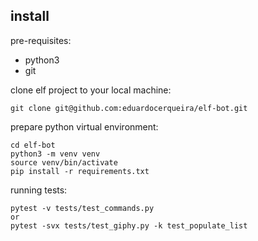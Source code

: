 ## install

pre-requisites:
* python3
* git

clone elf project to your local machine:

```
git clone git@github.com:eduardocerqueira/elf-bot.git
```

prepare python virtual environment:

```
cd elf-bot
python3 -m venv venv
source venv/bin/activate
pip install -r requirements.txt
```

running tests:

```
pytest -v tests/test_commands.py
or
pytest -svx tests/test_giphy.py -k test_populate_list
```
